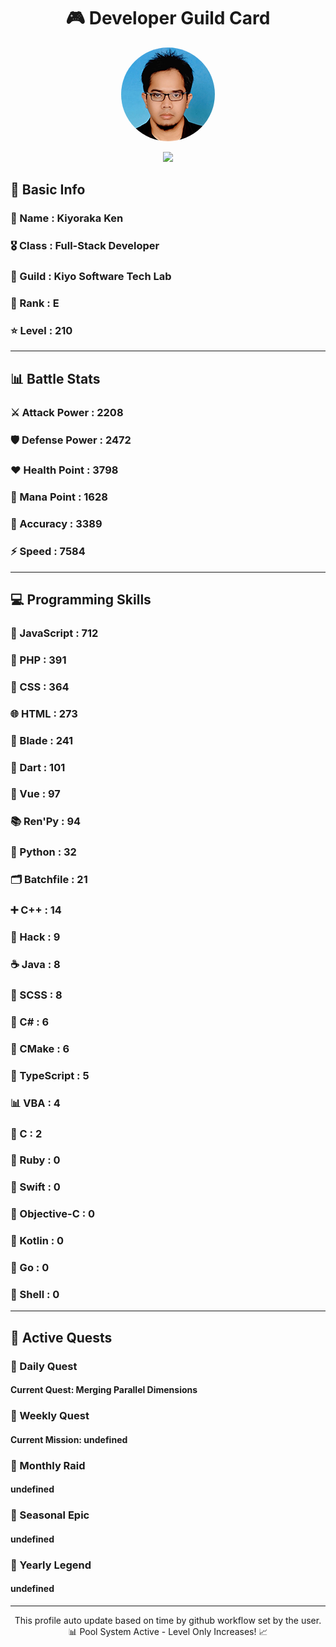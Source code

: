 <div align="center">

# 🎮 Developer Guild Card

<!-- Replace with your profile image -->
<img src="./assets/profile.png" width="150" height="150" style="border-radius: 50%"/>

![](https://komarev.com/ghpvc/?username=Kiyoraka&style=flat)
</div>

##  📌 Basic Info
### 👤 Name : Kiyoraka Ken
### 🎖️ Class : Full-Stack Developer
### 🎪 Guild : Kiyo Software Tech Lab 
### 🔰 Rank : E 
### ⭐ Level : 210

---
## 📊 Battle Stats

### ⚔️ Attack Power  : 2208 
### 🛡️ Defense Power : 2472 
### ❤️ Health Point  : 3798 
### 🔮 Mana Point    : 1628 
### 🎯 Accuracy      : 3389 
### ⚡ Speed         : 7584

---
## 💻 Programming Skills

### 📜 JavaScript : 712
### 🐘 PHP : 391
### 🎨 CSS : 364
### 🌐 HTML : 273
### 🧷 Blade : 241
### 🎯 Dart : 101
### 💚 Vue : 97
### 📚 Ren'Py : 94
### 🐍 Python : 32
### 🗂️ Batchfile : 21
### ➕ C++ : 14
### 🧬 Hack : 9
### ☕ Java : 8
### 🎨 SCSS : 8
### 🎯 C# : 6
### 🧱 CMake : 6
### 🔷 TypeScript : 5
### 📊 VBA : 4
### 🎯 C : 2
### 💎 Ruby : 0
### 📱 Swift : 0
### 🍎 Objective-C : 0
### 🔰 Kotlin : 0
### 🐹 Go : 0
### 🐚 Shell : 0

---
## 📜 Active Quests

### 🌅 Daily Quest

#### Current Quest: Merging Parallel Dimensions

### 📅 Weekly Quest
#### Current Mission: undefined

### 🌙 Monthly Raid
#### undefined

### 🌠 Seasonal Epic
#### undefined

### 👑 Yearly Legend
#### undefined

---
<div align="center">
  This profile auto update based on time by github workflow set by the user.
  📊 Pool System Active - Level Only Increases! 📈
</div>